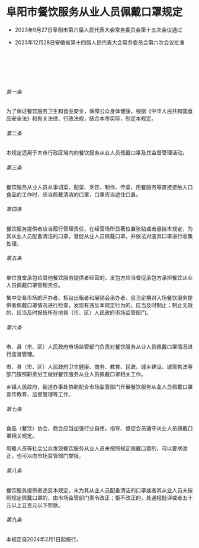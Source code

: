 # 阜阳市餐饮服务从业人员佩戴口罩规定

- 2023年9月27日阜阳市第六届人民代表大会常务委员会第十五次会议通过

- 2023年12月28日安徽省第十四届人民代表大会常务委员会第六次会议批准

<!-- INFO END -->

​

​

​

###### 第一条

为了保证餐饮服务卫生和食品安全，保障公众身体健康，根据《中华人民共和国食品安全法》和有关法律、行政法规，结合本市实际，制定本规定。

###### 第二条

本规定适用于本市行政区域内的餐饮服务从业人员佩戴口罩及其监督管理活动。

###### 第三条

餐饮服务从业人员从事切菜、配菜、烹饪、制作、传菜、用餐服务等直接接触入口食品的工作时，应当佩戴清洁的口罩，口罩应当遮住口鼻。

###### 第四条

餐饮服务提供者应当履行管理责任，在经营场所显著位置张贴或者悬挂本规定，为其从业人员配备清洁的口罩，督促从业人员佩戴口罩，并依法对废弃口罩进行收集处理。

###### 第五条

单位食堂承包给其他餐饮服务提供者经营的，发包方应当督促承包方承担餐饮从业人员佩戴口罩管理责任。

集中交易市场的开办者、柜台出租者和展销会承办者，应当定期对入场餐饮服务提供者佩戴口罩情况进行检查，发现有违反本规定行为的，应当及时制止；制止无效的，应当及时报告所在地县（市、区）人民政府市场监管部门。

###### 第六条

市、县（市、区）人民政府市场监管部门负责对餐饮服务从业人员佩戴口罩情况进行监督管理。

市、县（市、区）人民政府卫生健康、商务、教育、民政、城乡建设、城管执法等部门按照职责分工做好餐饮服务从业人员佩戴口罩相关工作。

乡镇人民政府、街道办事处协助配合市场监管部门开展餐饮服务从业人员佩戴口罩宣传教育、监督管理等工作。

###### 第七条

食品（餐饮）协会、商会应当加强行业自律，指导、督促会员遵守从业人员佩戴口罩相关规定。

用餐人员等社会公众发现餐饮服务从业人员未按照规定佩戴口罩的，可以要求改正，也可以向市场监管部门举报。

###### 第八条

餐饮服务提供者违反本规定，未为其从业人员配备清洁的口罩或者其从业人员未按照规定佩戴口罩的，由市场监管部门责令改正；拒不改正的，处通报批评或者五十元以上五百元以下罚款。

###### 第九条

本规定自2024年2月1日起施行。
